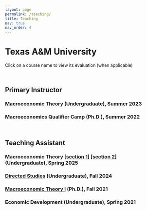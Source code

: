 ```yaml
---
layout: page
permalink: /teaching/
title: Teaching
nav: true
nav_order: 4
---
```

<div class="publications">

<h1> Texas A&M University </h1>
<p>Click on a course name to view its evaluation (when applicable)</p>

<br>

<h2>Primary Instructor </h2>
<h3><a
            href="https://geumbipark.github.io/assets/pdf/survey_results_aggregate_20230820_2027.pdf"
            target="_blank"
            >Macroeconomic Theory</a> (Undergraduate), Summer 2023 </h3>
<h3>Macroeconomics Qualifier Camp (Ph.D.), Summer 2022</h3>
<br>

<h2>Teaching Assistant</h2>
<h3>Macroeconomic Theory <a
            href="https://geumbipark.github.io/assets/pdf/survey_results_aggregate_20250831_2235.pdf"
            target="_blank"
            >[section 1]</a>
            <a
            href="https://geumbipark.github.io/assets/pdf/survey_results_aggregate_20250831_2237.pdf"
            target="_blank"
            >[section 2]</a>
            (Undergraduate), Spring 2025</h3>
<h3><a
            href="https://geumbipark.github.io/assets/pdf/survey_results_aggregate_20250212_1048.pdf"
            target="_blank"
            >Directed Studies</a> (Undergraduate), Fall 2024</h3>
<h3><a
            href="https://geumbipark.github.io/assets/pdf/survey_results_aggregate_20220107_1743.pdf"
            target="_blank"
            >Macroeconomic Theory I</a> (Ph.D.), Fall 2021</h3>
<h3>Economic Development (Undergraduate), Spring 2021</h3>

